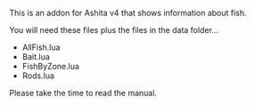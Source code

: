 This is an addon for Ashita v4 that shows information about fish.

You will need these files plus the files in the data folder...

- AllFish.lua
- Bait.lua
- FishByZone.lua
- Rods.lua

Please take the time to read the manual.
